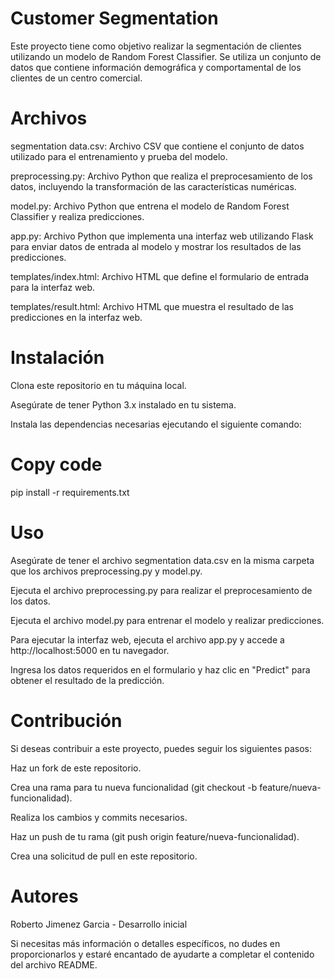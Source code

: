 # Customer Segmentation
Este proyecto tiene como objetivo realizar la segmentación de clientes utilizando un modelo de Random Forest Classifier. Se utiliza un conjunto de datos que contiene información demográfica y comportamental de los clientes de un centro comercial.

# Archivos
segmentation data.csv: Archivo CSV que contiene el conjunto de datos utilizado para el entrenamiento y prueba del modelo.

preprocessing.py: Archivo Python que realiza el preprocesamiento de los datos, incluyendo la transformación de las características numéricas.

model.py: Archivo Python que entrena el modelo de Random Forest Classifier y realiza predicciones.

app.py: Archivo Python que implementa una interfaz web utilizando Flask para enviar datos de entrada al modelo y mostrar los resultados de las predicciones.

templates/index.html: Archivo HTML que define el formulario de entrada para la interfaz web.

templates/result.html: Archivo HTML que muestra el resultado de las predicciones en la interfaz web.

# Instalación
Clona este repositorio en tu máquina local.

Asegúrate de tener Python 3.x instalado en tu sistema.

Instala las dependencias necesarias ejecutando el siguiente comando:

# Copy code
pip install -r requirements.txt
# Uso
Asegúrate de tener el archivo segmentation data.csv en la misma carpeta que los archivos preprocessing.py y model.py.

Ejecuta el archivo preprocessing.py para realizar el preprocesamiento de los datos.

Ejecuta el archivo model.py para entrenar el modelo y realizar predicciones.

Para ejecutar la interfaz web, ejecuta el archivo app.py y accede a http://localhost:5000 en tu navegador.

Ingresa los datos requeridos en el formulario y haz clic en "Predict" para obtener el resultado de la predicción.

# Contribución
Si deseas contribuir a este proyecto, puedes seguir los siguientes pasos:

Haz un fork de este repositorio.

Crea una rama para tu nueva funcionalidad (git checkout -b feature/nueva-funcionalidad).

Realiza los cambios y commits necesarios.

Haz un push de tu rama (git push origin feature/nueva-funcionalidad).

Crea una solicitud de pull en este repositorio.

# Autores
Roberto Jimenez Garcia - Desarrollo inicial

Si necesitas más información o detalles específicos, no dudes en proporcionarlos y estaré encantado de ayudarte a completar el contenido del archivo README.
